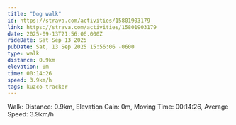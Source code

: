 ```yaml
---
title: "Dog walk"
id: https://strava.com/activities/15801903179
link: https://strava.com/activities/15801903179
date: 2025-09-13T21:56:06.000Z
rideDate: Sat Sep 13 2025
pubDate: Sat, 13 Sep 2025 15:56:06 -0600
type: walk
distance: 0.9km
elevation: 0m
time: 00:14:26
speed: 3.9km/h
tags: kuzco-tracker
---
```

Walk: Distance: 0.9km, Elevation Gain: 0m, Moving Time: 00:14:26, Average Speed: 3.9km/h